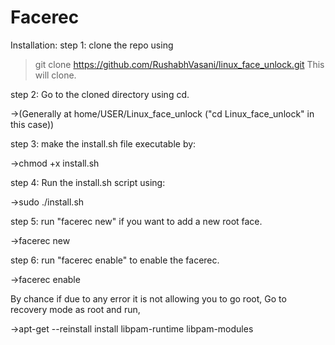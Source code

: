 
# Facerec

Installation:
step 1: clone the repo using

>git clone https://github.com/RushabhVasani/linux_face_unlock.git
>This will clone.


step 2: Go to the cloned directory using cd.

->(Generally at home/USER/Linux_face_unlock ("cd Linux_face_unlock" in this case))



step 3: make the install.sh file executable by:

->chmod +x install.sh



step 4: Run the install.sh script using:

->sudo ./install.sh



step 5: run "facerec new" if you want to add a new root face.

->facerec new



step 6: run "facerec enable" to enable the facerec.

->facerec enable



By chance if due to any error it is not allowing you to go root, Go to recovery mode as root and run,

->apt-get --reinstall install libpam-runtime libpam-modules

